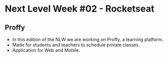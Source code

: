 # Next Level Week #02 - Rocketseat

## Proffy
- In this edition of the NLW we are working on Proffy, a learning platform.
- Made for students and teachers to schedule private classes.
- Application for Web and Mobile.
